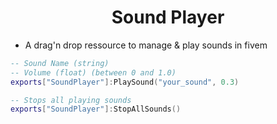 <div align='center'><h1>Sound Player</h1>
</div>

- A drag'n drop ressource to manage & play sounds in fivem

```LUA
-- Sound Name (string)
-- Volume (float) (between 0 and 1.0)
exports["SoundPlayer"]:PlaySound("your_sound", 0.3)

-- Stops all playing sounds
exports["SoundPlayer"]:StopAllSounds()
```
